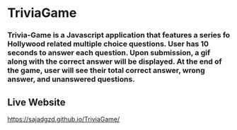 # TriviaGame

### Trivia-Game is a Javascript application that features a series fo Hollywood related multiple choice questions. User has 10 seconds to answer each question. Upon submission, a gif along with the correct answer will be displayed. At the end of the game, user will see their total correct answer, wrong answer, and unanswered questions.

## Live Website
https://sajadgzd.github.io/TriviaGame/
